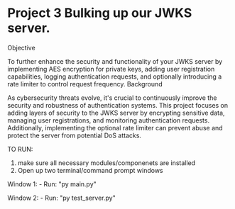 # Project 3 Bulking up our JWKS server.


Objective

To further enhance the security and functionality of your JWKS server by implementing AES encryption for private keys, adding user registration capabilities, logging authentication requests, and optionally introducing a rate limiter to control request frequency.
Background

As cybersecurity threats evolve, it's crucial to continuously improve the security and robustness of authentication systems. This project focuses on adding layers of security to the JWKS server by encrypting sensitive data, managing user registrations, and monitoring authentication requests. Additionally, implementing the optional rate limiter can prevent abuse and protect the server from potential DoS attacks.


TO RUN:

1. make sure all necessary modules/componenets are installed
2. Open up two terminal/command prompt windows


Window 1: 
    - Run: "py main.py"

Window 2: 
    - Run: "py test_server.py"


